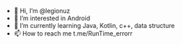 - 👋 Hi, I’m @legionuz
- 👀 I’m interested in Android
- 🌱 I’m currently learning Java, Kotlin, c++, data structure
- 📫 How to reach me t.me/RunTime_errorr

<!---
legionuz/legionuz is a ✨ special ✨ repository because its `README.md` (this file) appears on your GitHub profile.
You can click the Preview link to take a look at your changes.
--->
